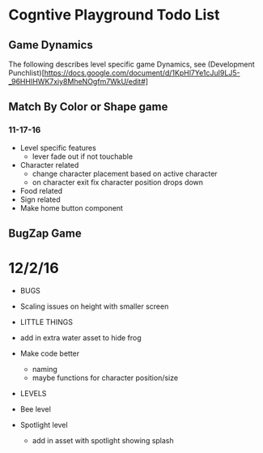 # Cogntive Playground Todo List

## Game Dynamics
The following describes level specific game Dynamics,
see (Development Punchlist)[https://docs.google.com/document/d/1KpHl7Ye1cJuI9LJ5-_96HHIHWK7xiy8MheNOgfm7WkU/edit#]

## Match By Color or Shape game

### 11-17-16
* Level specific features
  * lever fade out if not touchable
* Character related
  * change character placement based on active character
  * on character exit fix character position drops down
* Food related
* Sign related
* Make home button component


## BugZap Game
# 12/2/16

* BUGS
* Scaling issues on height with smaller screen

* LITTLE THINGS
* add in extra water asset to hide frog
* Make code better
  * naming
  * maybe functions for character position/size

* LEVELS
* Bee level
* Spotlight level
  * add in asset with spotlight showing splash
